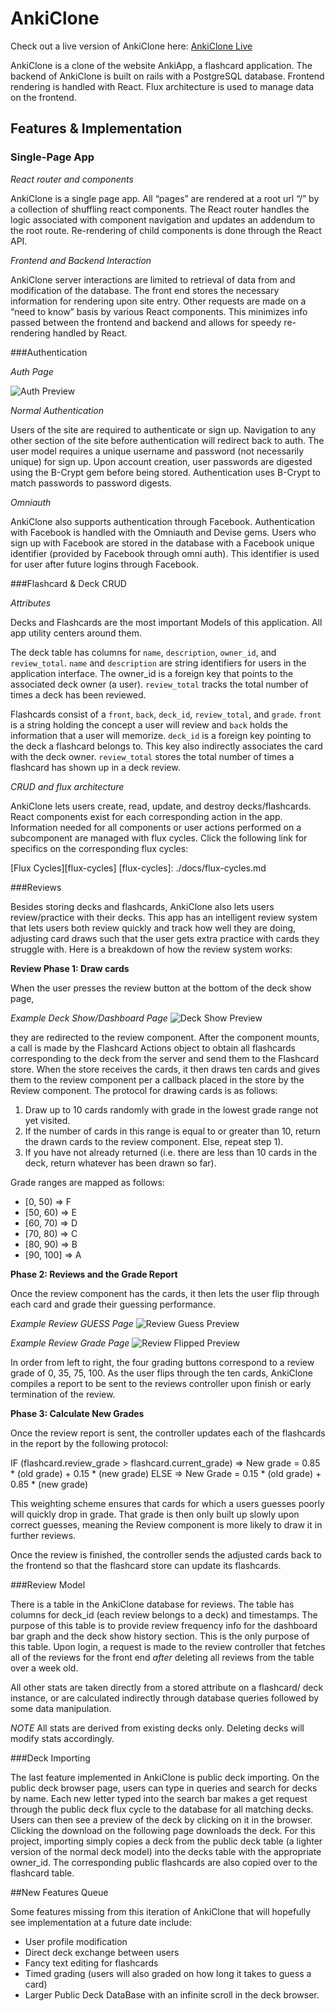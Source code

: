 # AnkiClone

Check out a live version of AnkiClone here:
[AnkiClone Live][heroku]

[heroku]: https://anki-clone.herokuapp.com/#/auth?_k=2sv0x7

AnkiClone is a clone of the website AnkiApp, a flashcard application. The
backend of AnkiClone is built on rails with a PostgreSQL database. Frontend
rendering is handled with React. Flux architecture is used to manage data on the
frontend.

## Features & Implementation

### Single-Page App

*React router and components*

AnkiClone is a single page app. All “pages” are rendered at a root url “/” by a
collection of shuffling react components. The React router handles the logic
associated with component navigation and updates an addendum to the root route.
Re-rendering of child components is done through the React API.

*Frontend and Backend Interaction*

AnkiClone server interactions are limited to retrieval of data from and
modification of the database. The front end stores the necessary information for
rendering upon site entry. Other requests are made on a “need to know” basis by
various React components. This minimizes info passed between the frontend
and backend and allows for speedy re-rendering handled by React.

###Authentication

*Auth Page*

![Auth Preview](https://raw.githubusercontent.com/rileyL6122428/Anki_Clone/master/docs/preview_images/auth_preview.png)

*Normal Authentication*

Users of the site are required to authenticate or sign up. Navigation to any
other section of the site before authentication will redirect back to auth. The
user model requires a unique username and password (not necessarily unique) for
sign up. Upon account creation, user passwords are digested using the B-Crypt
gem before being stored. Authentication uses B-Crypt to match passwords to
password digests.

*Omniauth*

AnkiClone also supports authentication through Facebook. Authentication with
Facebook is handled with the Omniauth and Devise gems. Users who sign up with
Facebook are stored in the database with a Facebook unique identifier (provided
by Facebook through omni auth). This identifier is used for user after future
logins through Facebook.

###Flashcard & Deck CRUD

*Attributes*

Decks and Flashcards are the most important Models of this application. All app
utility centers around them.

The deck table has columns for `name`, `description`, `owner_id`, and
`review_total`. `name` and `description` are string identifiers for users in the
application interface. The owner_id is a foreign key that points to the
associated deck owner (a user). `review_total` tracks the total number of times
a deck has been reviewed.

Flashcards consist of a `front`, `back`, `deck_id`, `review_total`, and `grade`.
`front` is a string holding the concept a user will review and `back` holds the
information that a user will memorize. `deck_id` is a foreign key pointing to
the deck a flashcard belongs to. This key also indirectly associates the card
with the deck owner. `review_total` stores the total number of times a flashcard
has shown up in a deck review.

*CRUD and flux architecture*

AnkiClone lets users create, read, update, and destroy decks/flashcards.
React components exist for each corresponding action in the app. Information
needed for all components or user actions performed on a subcomponent are
managed with flux cycles. Click the following link for specifics on the
corresponding flux cycles:

[Flux Cycles][flux-cycles]
[flux-cycles]: ./docs/flux-cycles.md

###Reviews

Besides storing decks and flashcards, AnkiClone also lets users review/practice
with their decks. This app has an intelligent review system that lets users both
review quickly and track how well they are doing, adjusting card draws such
that the user gets extra practice with cards they struggle with. Here is a
breakdown of how the review system works:

**Review Phase 1: Draw cards**

When the user presses the review button at the bottom of the deck show page,

*Example Deck Show/Dashboard Page*
![Deck Show Preview](https://raw.githubusercontent.com/rileyL6122428/Anki_Clone/master/docs/preview_images/deck_show_preview.png)

they are redirected to the review component. After the component mounts, a call
is made by the Flashcard Actions object to obtain all
flashcards corresponding to the deck from the server and send them to the
Flashcard store. When the store receives the cards, it then draws ten cards and
gives them to the review component per a callback placed in the store by the
Review component. The protocol for drawing cards is as follows:

1. Draw up to 10 cards randomly with grade in the lowest grade range not yet
   visited.
2. If the number of cards in this range is equal to or greater than 10, return
   the drawn cards to the review component. Else, repeat step 1).
3. If you have not already returned (i.e. there are less than 10 cards in the
   deck, return whatever has been drawn so far).

Grade ranges are mapped as follows:

 * [0, 50)   => F
 * [50, 60)  => E
 * [60, 70)  => D
 * [70, 80)  => C
 * [80, 90)  => B
 * [90, 100] => A

**Phase 2: Reviews and the Grade Report**

Once the review component has the cards, it then lets the user flip through each
card and grade their guessing performance.

*Example Review GUESS Page*
![Review Guess Preview](https://raw.githubusercontent.com/rileyL6122428/Anki_Clone/master/docs/preview_images/review_guess_preview.png)

*Example Review Grade Page*
![Review Flipped Preview](https://raw.githubusercontent.com/rileyL6122428/Anki_Clone/master/docs/preview_images/review_flipped_preview.png)

In order from left to right, the four grading buttons correspond to a review
grade of 0, 35, 75, 100. As the user flips through the ten cards, AnkiClone
compiles a report to be sent to the reviews controller upon finish or early
termination of the review.

**Phase 3: Calculate New Grades**

Once the review report is sent, the controller updates each of the flashcards in
the report by the following protocol:

IF (flashcard.review_grade > flashcard.current_grade)
  => New grade = 0.85 * (old grade) + 0.15 * (new grade)
ELSE
  => New Grade = 0.15 * (old grade) + 0.85 * (new grade)

This weighting scheme ensures that cards for which a users guesses poorly will
quickly drop in grade. That grade is then only built up slowly upon correct
guesses, meaning the Review component is more likely to draw it in further
reviews.

Once the review is finished, the controller sends the adjusted cards back to the
frontend so that the flashcard store can update its flashcards.

###Review Model

There is a table in the AnkiClone database for reviews. The table has columns
for deck_id (each review belongs to a deck) and timestamps. The purpose of this
table is to provide review frequency info for the dashboard bar graph and
the deck show history section. This is the only purpose of this table. Upon
login, a request is made to the review controller that fetches all of the
reviews for the front end *after* deleting all reviews from the table over a
week old.

All other stats are taken directly from a stored attribute on a
flashcard/ deck instance, or are calculated indirectly through database
queries followed by some data manipulation.

*NOTE* All stats are derived from existing decks only. Deleting decks will
modify stats accordingly.

###Deck Importing

The last feature implemented in AnkiClone is public deck importing. On the
public deck browser page, users can type in queries and search for decks by name.
Each new letter typed into the search bar makes a get request through the public
deck flux cycle to the database for all matching decks. Users can then see a
preview of the deck by clicking on it in the browser. Clicking the download on
the following page downloads the deck. For this project, importing simply copies
a deck from the public deck table (a lighter version of the normal deck
model) into the decks table with the appropriate owner_id. The corresponding
public flashcards are also copied over to the flashcard table.

##New Features Queue

Some features missing from this iteration of AnkiClone that will hopefully see
implementation at a future date include:

* User profile modification
* Direct deck exchange between users
* Fancy text editing for flashcards
* Timed grading (users will also graded on how long it takes to guess a card)
* Larger Public Deck DataBase with an infinite scroll in the deck browser.

